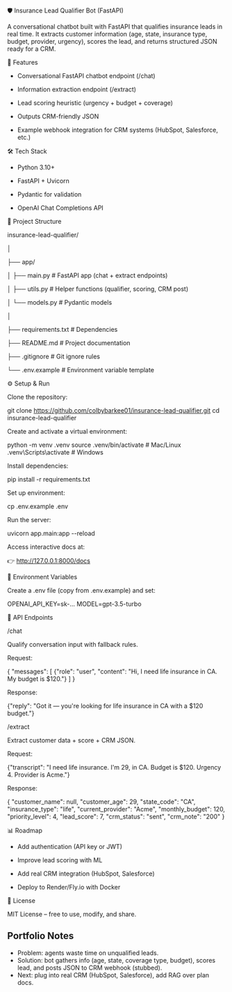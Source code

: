 🛡️ Insurance Lead Qualifier Bot (FastAPI)

A conversational chatbot built with FastAPI that qualifies insurance leads in real time.
It extracts customer information (age, state, insurance type, budget, provider, urgency), scores the lead, and returns structured JSON ready for a CRM.



🚀 Features

- Conversational FastAPI chatbot endpoint (/chat)

- Information extraction endpoint (/extract)

- Lead scoring heuristic (urgency + budget + coverage)

- Outputs CRM-friendly JSON

- Example webhook integration for CRM systems (HubSpot, Salesforce, etc.)



🛠️ Tech Stack

- Python 3.10+

- FastAPI + Uvicorn

- Pydantic for validation

- OpenAI Chat Completions API



📂 Project Structure

insurance-lead-qualifier/

│

├── app/

│   ├── main.py          # FastAPI app (chat + extract endpoints)

│   ├── utils.py         # Helper functions (qualifier, scoring, CRM post)

│   └── models.py        # Pydantic models

│

├── requirements.txt     # Dependencies

├── README.md            # Project documentation

├── .gitignore           # Git ignore rules

└── .env.example         # Environment variable template



⚙️ Setup & Run

Clone the repository:

git clone https://github.com/colbybarkee01/insurance-lead-qualifier.git
cd insurance-lead-qualifier


Create and activate a virtual environment:

python -m venv .venv
source .venv/bin/activate   # Mac/Linux
.venv\Scripts\activate      # Windows




Install dependencies:

pip install -r requirements.txt




Set up environment:

cp .env.example .env



Run the server:

uvicorn app.main:app --reload





Access interactive docs at:

👉 http://127.0.0.1:8000/docs





🔑 Environment Variables

Create a .env file (copy from .env.example) and set:

OPENAI_API_KEY=sk-...
MODEL=gpt-3.5-turbo




📡 API Endpoints

/chat

Qualify conversation input with fallback rules.



Request:

{
  "messages": [
    {"role": "user", "content": "Hi, I need life insurance in CA. My budget is $120."}
  ]
}



Response:

{"reply": "Got it — you're looking for life insurance in CA with a $120 budget."}

/extract

Extract customer data + score + CRM JSON.



Request:

{"transcript": "I need life insurance. I'm 29, in CA. Budget is $120. Urgency 4. Provider is Acme."}



Response:

{
  "customer_name": null,
  "customer_age": 29,
  "state_code": "CA",
  "insurance_type": "life",
  "current_provider": "Acme",
  "monthly_budget": 120,
  "priority_level": 4,
  "lead_score": 7,
  "crm_status": "sent",
  "crm_note": "200"
}




📊 Roadmap

 - Add authentication (API key or JWT)

 - Improve lead scoring with ML

 - Add real CRM integration (HubSpot, Salesforce)

 - Deploy to Render/Fly.io with Docker




📜 License

MIT License – free to use, modify, and share.




## Portfolio Notes
- Problem: agents waste time on unqualified leads.
- Solution: bot gathers info (age, state, coverage type, budget), scores lead, and posts JSON to CRM webhook (stubbed).
- Next: plug into real CRM (HubSpot, Salesforce), add RAG over plan docs.
